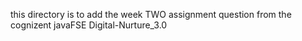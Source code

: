this directory is to add the week TWO assignment question from the cognizent javaFSE Digital-Nurture_3.0